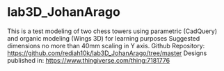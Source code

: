 # lab3D_JohanArago
This is a test modeling of two chess towers using parametric (CadQuery) and organic modeling (Wings 3D) for learning purposes
Suggested dimensions no more than 40mm scaling in Y axis.
Github Repository: https://github.com/rediah10k/lab3D_JohanArago/tree/master
Designs published in: https://www.thingiverse.com/thing:7181776

